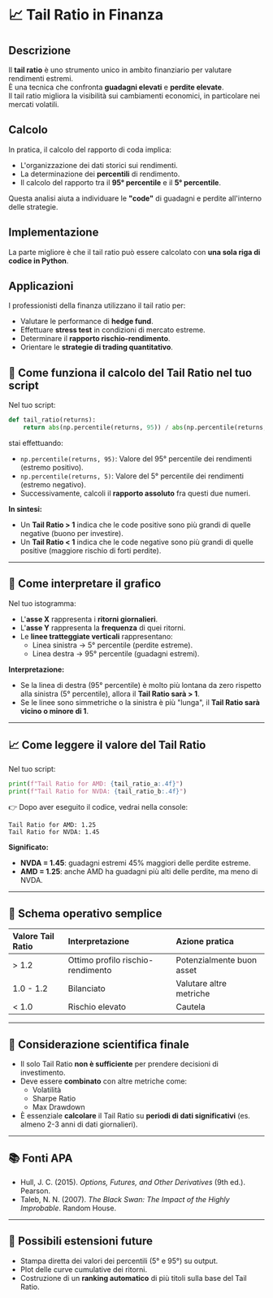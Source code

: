 # 📈 Tail Ratio in Finanza

## Descrizione
Il **tail ratio** è uno strumento unico in ambito finanziario per valutare rendimenti estremi.  
È una tecnica che confronta **guadagni elevati** e **perdite elevate**.  
Il tail ratio migliora la visibilità sui cambiamenti economici, in particolare nei mercati volatili.

## Calcolo
In pratica, il calcolo del rapporto di coda implica:
- L'organizzazione dei dati storici sui rendimenti.
- La determinazione dei **percentili** di rendimento.
- Il calcolo del rapporto tra il **95° percentile** e il **5° percentile**.

Questa analisi aiuta a individuare le **"code"** di guadagni e perdite all'interno delle strategie.

## Implementazione
La parte migliore è che il tail ratio può essere calcolato con **una sola riga di codice in Python**.

## Applicazioni
I professionisti della finanza utilizzano il tail ratio per:
- Valutare le performance di **hedge fund**.
- Effettuare **stress test** in condizioni di mercato estreme.
- Determinare il **rapporto rischio-rendimento**.
- Orientare le **strategie di trading quantitativo**.

## 🧪 Come funziona il calcolo del Tail Ratio nel tuo script

Nel tuo script:

```python
def tail_ratio(returns):
    return abs(np.percentile(returns, 95)) / abs(np.percentile(returns, 5))
```

stai effettuando:
- `np.percentile(returns, 95)`: Valore del 95° percentile dei rendimenti (estremo positivo).
- `np.percentile(returns, 5)`: Valore del 5° percentile dei rendimenti (estremo negativo).
- Successivamente, calcoli il **rapporto assoluto** fra questi due numeri.

**In sintesi:**
- Un **Tail Ratio > 1** indica che le code positive sono più grandi di quelle negative (buono per investire).
- Un **Tail Ratio < 1** indica che le code negative sono più grandi di quelle positive (maggiore rischio di forti perdite).

---

## 🔬 Come interpretare il grafico

Nel tuo istogramma:
- L'**asse X** rappresenta i **ritorni giornalieri**.
- L'**asse Y** rappresenta la **frequenza** di quei ritorni.
- Le **linee tratteggiate verticali** rappresentano:
  - Linea sinistra → 5° percentile (perdite estreme).
  - Linea destra → 95° percentile (guadagni estremi).

**Interpretazione:**
- Se la linea di destra (95° percentile) è molto più lontana da zero rispetto alla sinistra (5° percentile), allora il **Tail Ratio sarà > 1**.
- Se le linee sono simmetriche o la sinistra è più "lunga", il **Tail Ratio sarà vicino o minore di 1**.

---

## 📈 Come leggere il valore del Tail Ratio

Nel tuo script:

```python
print(f"Tail Ratio for AMD: {tail_ratio_a:.4f}")
print(f"Tail Ratio for NVDA: {tail_ratio_b:.4f}")
```

👉 Dopo aver eseguito il codice, vedrai nella console:

```
Tail Ratio for AMD: 1.25
Tail Ratio for NVDA: 1.45
```

**Significato:**
- **NVDA = 1.45**: guadagni estremi 45% maggiori delle perdite estreme.
- **AMD = 1.25**: anche AMD ha guadagni più alti delle perdite, ma meno di NVDA.

---

## 🎯 Schema operativo semplice

| Valore Tail Ratio | Interpretazione | Azione pratica |
|:------------------|:----------------|:---------------|
| > 1.2             | Ottimo profilo rischio-rendimento | Potenzialmente buon asset |
| 1.0 - 1.2         | Bilanciato | Valutare altre metriche |
| < 1.0             | Rischio elevato | Cautela |

---

## 🧐 Considerazione scientifica finale

- Il solo Tail Ratio **non è sufficiente** per prendere decisioni di investimento.
- Deve essere **combinato** con altre metriche come:
  - Volatilità
  - Sharpe Ratio
  - Max Drawdown
- È essenziale **calcolare** il Tail Ratio su **periodi di dati significativi** (es. almeno 2-3 anni di dati giornalieri).

---

## 📚 Fonti APA

- Hull, J. C. (2015). *Options, Futures, and Other Derivatives* (9th ed.). Pearson.
- Taleb, N. N. (2007). *The Black Swan: The Impact of the Highly Improbable*. Random House.

---

## 🚀 Possibili estensioni future

- Stampa diretta dei valori dei percentili (5° e 95°) su output.
- Plot delle curve cumulative dei ritorni.
- Costruzione di un **ranking automatico** di più titoli sulla base del Tail Ratio.